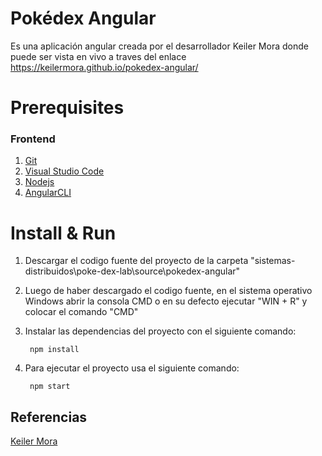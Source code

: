 # Pokédex Angular
Es una aplicación angular creada por el desarrollador Keiler Mora donde puede ser vista en vivo a traves del enlace https://keilermora.github.io/pokedex-angular/


# Prerequisites

### Frontend
1. [Git](https://git-scm.com/downloads)
2. [Visual Studio Code](https://code.visualstudio.com/download)
3. [Nodejs](https://nodejs.org/en/download/)
4. [AngularCLI](https://angular.io/guide/setup-local)

# Install & Run
1. Descargar el codigo fuente del proyecto de la carpeta "sistemas-distribuidos\poke-dex-lab\source\pokedex-angular"
2. Luego de haber descargado el codigo fuente, en el sistema operativo Windows abrir la consola CMD o en su defecto ejecutar "WIN + R" y colocar el comando "CMD" 
2. Instalar las dependencias del proyecto con el siguiente comando:
		
        npm install
4. Para ejecutar el proyecto usa el siguiente comando:
    
        npm start
	




## Referencias
[Keiler Mora](https://github.com/keilermora)